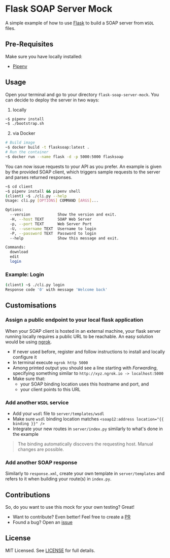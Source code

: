 # Flask SOAP Server Mock
A simple example of how to use [Flask](http://flask.pocoo.org/) to build a SOAP server from `WSDL` files.

## Pre-Requisites
Make sure you have locally installed:
* [Pipenv](https://pipenv.readthedocs.io/en/latest/)

## Usage
Open your terminal and go to your directory `flask-soap-server-mock`. You can decide to deploy the server in two ways:

1. locally
```bash
~$ pipenv install
~$ ./bootstrap.sh
```

2. via Docker
```bash
# Build image
~$ docker build -t flasksoap:latest .
# Run the container
~$ docker run --name flask -d -p 5000:5000 flasksoap
```

You can now issue requests to your API as you prefer. An example is given by the provided SOAP client, which triggers sample requests to the server and parses returned responses.

```bash
~$ cd client
~$ pipenv install && pipenv shell
(client) ~$ ./cli.py --help
Usage: cli.py [OPTIONS] COMMAND [ARGS]...

Options:
  --version            Show the version and exit.
  -H, --host TEXT      SOAP Web Server
  -p, --port TEXT      Web Server Port
  -U, --username TEXT  Username to login
  -P, --password TEXT  Password to login
  --help               Show this message and exit.

Commands:
  download
  edit
  login
```

### Example: Login
```bash
(client) ~$ ./cli.py login
Response code '0' with message 'Welcome back'
```

## Customisations
### Assign a public endpoint to your local flask application
When your SOAP client is hosted in an external machine, your flask server running locally requires a public URL to be reachable. An easy solution would be using [ngrok](https://ngrok.com/).
* If never used before, register and follow instructions to install and locally configure it
* In terminal execute `ngrok http 5000`
* Among printed output you should see a line starting with *Forwarding*, specifying something similar to `http://xyz.ngrok.io -> localhost:5000`
* Make sure that:
  * your SOAP binding location uses this hostname and port, and
  * your client points to this URL

### Add another `WSDL` service
* Add your `wsdl` file to `server/templates/wsdl`
* Make sure `wsdl` binding location matches `<soap12:address location="{{ binding }}" />`
* Integrate your new routes in `server/index.py` similarly to what's done in the example

> The binding automatically discovers the requesting host. Manual changes are possible.

### Add another SOAP response
Similarly to `response.xml`, create your own template in `server/templates` and refers to it when building your route(s) in `index.py`.

## Contributions
So, do you want to use this mock for your own testing? Great!
* Want to contribute? Even better! Feel free to create a [PR](https://github.com/edro15/flask-soap-server-mock/pulls)
* Found a bug? Open an [issue](https://github.com/edro15/flask-soap-server-mock/issues)

## License
MIT Licensed. See [LICENSE](https://github.com/edro15/flask-soap-server-mock/blob/master/LICENSE) for full details.

